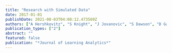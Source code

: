 ```yaml
---
title: "Research with Simulated Data"
date: 2017-01-01
publishDate: 2021-08-03T04:08:12.473569Z
authors: ["A Hershkovitz", "S Knight", "J Jovanovic", "S Dawson", "D Gasevic"]
publication_types: ["2"]
abstract: ""
featured: false
publication: "*Journal of Learning Analytics*"
---
```



